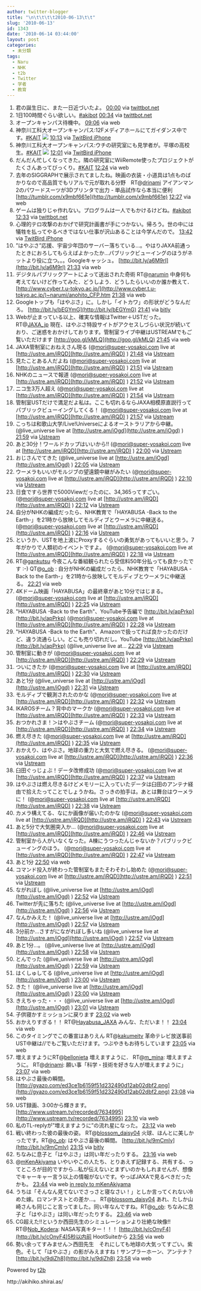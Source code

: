 ```yaml
---
author: twitter-blogger
title: "\n\t\t\t\t2010-06-13\t\t"
slug: '2010-06-13'
id: 1343
date: '2010-06-14 03:44:00'
layout: post
categories:
  - 未分類
tags:
  - Naru
  - NHK
  - t2b
  - Twitter
  - 学者
  - 教育
---
```


<div>

1.  <span><span>君の誕生日に、また一日近づいたよ。</span> <span>[<span>00:00</span>](http://twitter.com/o_ob/status/16007878262) <span>via [twittbot.net](http://twittbot.net/)</span></span></span>
2.  <span><span>1日100時間ぐらい欲しい。[#akibot](http://twitter.com/search?q=%23akibot "#akibot")</span> <span>[<span>00:34</span>](http://twitter.com/o_ob/status/16010212923) <span>via [twittbot.net](http://twittbot.net/)</span></span></span>
3.  <span><span>オープンキャンパス待機中。</span> <span>[<span>09:06</span>](http://twitter.com/o_ob/status/16037717007) <span>via web</span></span></span>
4.  <span><span>神奈川工科大オープンキャンパス:12Fメディアホールにてガイダンス中です。[#KAIT](http://twitter.com/search?q=%23KAIT "#KAIT") [![](http://twitpic.com/show/thumb/1wb2ia)](http://twitpic.com/1wb2ia)</span> <span>[<span>10:13</span>](http://twitter.com/o_ob/status/16040912756) <span>via [TwitBird iPhone](http://www.nibirutech.com)</span></span></span>
5.  <span><span>神奈川工科大オープンキャンパス:ウチの研究室にも見学者が。平塚の高校生。[#KAIT](http://twitter.com/search?q=%23KAIT "#KAIT") [![](http://twitpic.com/show/thumb/1wc2m0)](http://twitpic.com/1wc2m0)</span> <span>[<span>12:01</span>](http://twitter.com/o_ob/status/16046586841) <span>via [TwitBird iPhone](http://www.nibirutech.com)</span></span></span>
6.  <span><span>だんだん忙しくなってきた。隣の研究室にWiiRemote使ったプロジェクトがたくさんあってびっくり。[#KAIT](http://twitter.com/search?q=%23KAIT "#KAIT")</span> <span>[<span>12:24</span>](http://twitter.com/o_ob/status/16047845972) <span>via web</span></span></span>
7.  <span><span>去年のSIGGRAPHで展示されてましたね。映画の衣装・小道具は1点ものばかりなので高品質でもリアルで元が取れる分野　RT@[drinami](http://twitter.com/drinami "drinami") アイアンマン2のパワードスーツが3Dプリンタで出力 - 単品試作なら本当に便利 [http://tumblr.com/x9mbf661e](http://tumblr.com/x9mbf661e)</span> <span>[<span>12:27</span>](http://twitter.com/o_ob/status/16047979747) <span>via web</span></span></span>
8.  <span><span>ゲームは独りじゃ作れない。プログラムは一人でもかけるけどね。[#akibot](http://twitter.com/search?q=%23akibot "#akibot")</span> <span>[<span>12:33</span>](http://twitter.com/o_ob/status/16048333870) <span>via [twittbot.net](http://twittbot.net/)</span></span></span>
9.  <span><span>心理的テロ攻撃のおかげで研究計画書が手につかない。帰ろう。世の中には犠牲を払ってやるべきではない仕事が沢山あることは今学んだので。</span> <span>[<span>13:42</span>](http://twitter.com/o_ob/status/16052128067) <span>via [TwitBird iPhone](http://www.nibirutech.com)</span></span></span>
10.  <span><span>”はやぶさ”応援、宇宙少年団のサーバー落ちている…。やはりJAXA前通ったときにおろしてもらえばよかったか…パブリックビューイングのほうがネットより役に立つ。。。Googleキャッシュ。 [http://bit.ly/a6M9rl](http://bit.ly/a6M9rl)</span> <span>[<span>21:33</span>](http://twitter.com/o_ob/status/16068642781) <span>via web</span></span></span>
11.  <span><span>デジタルパブリックアートによって送出された奇術 RT@[narumin](http://twitter.com/narumin "narumin") 中身何も考えてないけど作ってみた．どうしよう．どうしたらいいのか誰か教えて．　[http://www.cyber.t.u-tokyo.ac.jp/](http://www.cyber.t.u-tokyo.ac.jp/)~narumi/anohito_CFP.htm</span> <span>[<span>21:38</span>](http://twitter.com/o_ob/status/16068824187) <span>via web</span></span></span>
12.  <span><span>Googleトップも「はやぶさ」に。しかし「イトカワ」の形状がどうなんだろ。 [http://bit.ly/bEGYmG](http://bit.ly/bEGYmG)</span> <span>[<span>21:41</span>](http://twitter.com/o_ob/status/16068952517) <span>via [bitly](http://bit.ly)</span></span></span>
13.  <span><span>Webが止まっている以上、確実な情報はTwitter＋USTだった。 RT@[JAXA_jp](http://twitter.com/JAXA_jp "JAXA_jp") 現在、はやぶさ特設サイトがアクセスしづらい状況が続いており、ご迷惑をおかけしております。管制室ライブ中継はUSTREAMでもご覧いただけます [http://goo.gl/kMLQ](http://goo.gl/kMLQ)</span> <span>[<span>21:45</span>](http://twitter.com/o_ob/status/16069162644) <span>via web</span></span></span>
14.  <span><span>JAXA管制室におねえさん現る (@mori@super-yosakoi.com live at [http://ustre.am/iRQD](http://ustre.am/iRQD) )</span> <span>[<span>21:48</span>](http://twitter.com/o_ob/status/16069297273) <span>via [Ustream](http://ustream.tv)</span></span></span>
15.  <span><span>見たことある人だよね (@mori@super-yosakoi.com live at [http://ustre.am/iRQD](http://ustre.am/iRQD) )</span> <span>[<span>21:51</span>](http://twitter.com/o_ob/status/16069406348) <span>via [Ustream](http://ustream.tv)</span></span></span>
16.  <span><span>NHKのニュースで報道 (@mori@super-yosakoi.com live at [http://ustre.am/iRQD](http://ustre.am/iRQD) )</span> <span>[<span>21:52</span>](http://twitter.com/o_ob/status/16069454754) <span>via [Ustream](http://ustream.tv)</span></span></span>
17.  <span><span>ニコ生3万人超え (@mori@super-yosakoi.com live at [http://ustre.am/iRQD](http://ustre.am/iRQD) )</span> <span>[<span>21:54</span>](http://twitter.com/o_ob/status/16069534976) <span>via [Ustream](http://ustream.tv)</span></span></span>
18.  <span><span>管制室USTだけで満足だよ私は。ここも切れるならJAXA相模原直説行ってパブリックビューイングしてくる！ (@mori@super-yosakoi.com live at [http://ustre.am/iRQD](http://ustre.am/iRQD) )</span> <span>[<span>21:57</span>](http://twitter.com/o_ob/status/16069703145) <span>via [Ustream](http://ustream.tv)</span></span></span>
19.  <span><span>こっちは和歌山大学/Live!Universeによるオーストラリアから中継。 (@live_universe live at [http://ustre.am/iOgd](http://ustre.am/iOgd) )</span> <span>[<span>21:59</span>](http://twitter.com/o_ob/status/16069802699) <span>via [Ustream](http://ustream.tv)</span></span></span>
20.  <span><span>あと30分！ワールドカップはいいから!! (@mori@super-yosakoi.com live at [http://ustre.am/iRQD](http://ustre.am/iRQD) )</span> <span>[<span>22:00</span>](http://twitter.com/o_ob/status/16069850020) <span>via [Ustream](http://ustream.tv)</span></span></span>
21.  <span><span>おじさんでてきた (@live_universe live at [http://ustre.am/iOgd](http://ustre.am/iOgd) )</span> <span>[<span>22:05</span>](http://twitter.com/o_ob/status/16070116424) <span>via [Ustream](http://ustream.tv)</span></span></span>
22.  <span><span>ウーメラもいいがモルジブの望遠鏡中継がみたい (@mori@super-yosakoi.com live at [http://ustre.am/iRQD](http://ustre.am/iRQD) )</span> <span>[<span>22:10</span>](http://twitter.com/o_ob/status/16070360886) <span>via [Ustream](http://ustream.tv)</span></span></span>
23.  <span><span>日食ですら世界で5000Viewだったのに、34,365ってすごい。 (@mori@super-yosakoi.com live at [http://ustre.am/iRQD](http://ustre.am/iRQD) )</span> <span>[<span>22:12</span>](http://twitter.com/o_ob/status/16070480292) <span>via [Ustream](http://ustream.tv)</span></span></span>
24.  <span><span>自分がNHKの編成だったら、NHK教育で「HAYABUSA -Back to the Earth-」を21時から放映してモルディブとウーメラに中継送る。 (@mori@super-yosakoi.com live at [http://ustre.am/iRQD](http://ustre.am/iRQD) )</span> <span>[<span>22:16</span>](http://twitter.com/o_ob/status/16070725550) <span>via [Ustream](http://ustream.tv)</span></span></span>
25.  <span><span>というか、USTを地上波にProxyするぐらいの勇気があってもいいと思う。7年がかりで人類初のイベントですよ。 (@mori@super-yosakoi.com live at [http://ustre.am/iRQD](http://ustre.am/iRQD) )</span> <span>[<span>22:18</span>](http://twitter.com/o_ob/status/16070791050) <span>via [Ustream](http://ustream.tv)</span></span></span>
26.  <span><span>RT@[gankutsu](http://twitter.com/gankutsu "gankutsu") 今夜こんな番組観られたら受信料50年分払っても良かったです :-) QT@[o_ob](http://twitter.com/o_ob "o_ob") : 自分がNHKの編成だったら、NHK教育で「HAYABUSA -Back to the Earth-」を21時から放映してモルディブとウーメラに中継送る。</span> <span>[<span>22:21</span>](http://twitter.com/o_ob/status/16070955470) <span>via web</span></span></span>
27.  <span><span>4Kドーム映画「HAYABUSA」の最終章があと10分ではじまる。 (@mori@super-yosakoi.com live at [http://ustre.am/iRQD](http://ustre.am/iRQD) )</span> <span>[<span>22:25</span>](http://twitter.com/o_ob/status/16071165376) <span>via [Ustream](http://ustream.tv)</span></span></span>
28.  <span><span>"HAYABUSA -Back to the Earth"、YouTube予告編で [http://bit.ly/apPrkp](http://bit.ly/apPrkp) (@mori@super-yosakoi.com live at [http://ustre.am/iRQD](http://ustre.am/iRQD) )</span> <span>[<span>22:28</span>](http://twitter.com/o_ob/status/16071363764) <span>via [Ustream](http://ustream.tv)</span></span></span>
29.  <span><span>"HAYABUSA -Back to the Earth"、Amazonで扱ってれば良かったのだけど、違う流通らしい。どこも売り切れだし。YouTube [http://bit.ly/apPrkp](http://bit.ly/apPrkp) (@live_universe live at...</span> <span>[<span>22:29</span>](http://twitter.com/o_ob/status/16071400318) <span>via [Ustream](http://ustream.tv)</span></span></span>
30.  <span><span>管制室に動きが (@mori@super-yosakoi.com live at [http://ustre.am/iRQD](http://ustre.am/iRQD) )</span> <span>[<span>22:29</span>](http://twitter.com/o_ob/status/16071420626) <span>via [Ustream](http://ustream.tv)</span></span></span>
31.  <span><span>ついにきたか (@mori@super-yosakoi.com live at [http://ustre.am/iRQD](http://ustre.am/iRQD) )</span> <span>[<span>22:30</span>](http://twitter.com/o_ob/status/16071489483) <span>via [Ustream](http://ustream.tv)</span></span></span>
32.  <span><span>あと1分 (@live_universe live at [http://ustre.am/iOgd](http://ustre.am/iOgd) )</span> <span>[<span>22:31</span>](http://twitter.com/o_ob/status/16071534385) <span>via [Ustream](http://ustream.tv)</span></span></span>
33.  <span><span>モルディブで観測されたのかな (@mori@super-yosakoi.com live at [http://ustre.am/iRQD](http://ustre.am/iRQD) )</span> <span>[<span>22:32</span>](http://twitter.com/o_ob/status/16071583472) <span>via [Ustream](http://ustream.tv)</span></span></span>
34.  <span><span>IKAROSチーム？背中のマークか (@mori@super-yosakoi.com live at [http://ustre.am/iRQD](http://ustre.am/iRQD) )</span> <span>[<span>22:33</span>](http://twitter.com/o_ob/status/16071618337) <span>via [Ustream](http://ustream.tv)</span></span></span>
35.  <span><span>おつかれさま！＞はやぶさチーム (@mori@super-yosakoi.com live at [http://ustre.am/iRQD](http://ustre.am/iRQD) )</span> <span>[<span>22:34</span>](http://twitter.com/o_ob/status/16071670592) <span>via [Ustream](http://ustream.tv)</span></span></span>
36.  <span><span>燃え尽きた (@mori@super-yosakoi.com live at [http://ustre.am/iRQD](http://ustre.am/iRQD) )</span> <span>[<span>22:35</span>](http://twitter.com/o_ob/status/16071734040) <span>via [Ustream](http://ustream.tv)</span></span></span>
37.  <span><span>おかえり、はやぶさ。地球の重力と大気で燃え尽きる。 (@mori@super-yosakoi.com live at [http://ustre.am/iRQD](http://ustre.am/iRQD) )</span> <span>[<span>22:36</span>](http://twitter.com/o_ob/status/16071809043) <span>via [Ustream](http://ustream.tv)</span></span></span>
38.  <span><span>臼田ぐっじょぶ！データ改修成功 (@mori@super-yosakoi.com live at [http://ustre.am/iRQD](http://ustre.am/iRQD) )</span> <span>[<span>22:37</span>](http://twitter.com/o_ob/status/16071843935) <span>via [Ustream](http://ustream.tv)</span></span></span>
39.  <span><span>はやぶさは燃え尽きるけどメモリーに入っていたデータは臼田のアンテナ経由で拾えたってことでしょうかね。さっきの拍手は。あとは舞台はウーメラに！ (@mori@super-yosakoi.com live at [http://ustre.am/iRQD](http://ustre.am/iRQD) )</span> <span>[<span>22:38</span>](http://twitter.com/o_ob/status/16071919085) <span>via [Ustream](http://ustream.tv)</span></span></span>
40.  <span><span>カメラ構えてる、なにか画像が届いたのかな (@mori@super-yosakoi.com live at [http://ustre.am/iRQD](http://ustre.am/iRQD) )</span> <span>[<span>22:43</span>](http://twitter.com/o_ob/status/16072175257) <span>via [Ustream](http://ustream.tv)</span></span></span>
41.  <span><span>あと5分で大気圏突入か... (@mori@super-yosakoi.com live at [http://ustre.am/iRQD](http://ustre.am/iRQD) )</span> <span>[<span>22:46</span>](http://twitter.com/o_ob/status/16072339082) <span>via [Ustream](http://ustream.tv)</span></span></span>
42.  <span><span>管制室から人がいなくなった。A棟にうつったんじゃないか？パブリックビューイングのほう。 (@mori@super-yosakoi.com live at [http://ustre.am/iRQD](http://ustre.am/iRQD) )</span> <span>[<span>22:47</span>](http://twitter.com/o_ob/status/16072398292) <span>via [Ustream](http://ustream.tv)</span></span></span>
43.  <span><span>あと1分</span> <span>[<span>22:50</span>](http://twitter.com/o_ob/status/16072582623) <span>via web</span></span></span>
44.  <span><span>コマンド投入が終わった管制室もまたそわそわし始めた (@mori@super-yosakoi.com live at [http://ustre.am/iRQD](http://ustre.am/iRQD) )</span> <span>[<span>22:51</span>](http://twitter.com/o_ob/status/16072624813) <span>via [Ustream](http://ustream.tv)</span></span></span>
45.  <span><span>ながれぼし (@live_universe live at [http://ustre.am/iOgd](http://ustre.am/iOgd) )</span> <span>[<span>22:52</span>](http://twitter.com/o_ob/status/16072706399) <span>via [Ustream](http://ustream.tv)</span></span></span>
46.  <span><span>Twitterが先に落ちた (@live_universe live at [http://ustre.am/iOgd](http://ustre.am/iOgd) )</span> <span>[<span>22:56</span>](http://twitter.com/o_ob/status/16072887461) <span>via [Ustream](http://ustream.tv)</span></span></span>
47.  <span><span>なんかみえた！ (@live_universe live at [http://ustre.am/iOgd](http://ustre.am/iOgd) )</span> <span>[<span>22:57</span>](http://twitter.com/o_ob/status/16072935218) <span>via [Ustream](http://ustream.tv)</span></span></span>
48.  <span><span>3分前か…さすがにながれぼし多いね (@live_universe live at [http://ustre.am/iOgd](http://ustre.am/iOgd) )</span> <span>[<span>22:57</span>](http://twitter.com/o_ob/status/16072956097) <span>via [Ustream](http://ustream.tv)</span></span></span>
49.  <span><span>あと1分…。 (@live_universe live at [http://ustre.am/iOgd](http://ustre.am/iOgd) )</span> <span>[<span>22:58</span>](http://twitter.com/o_ob/status/16073006714) <span>via [Ustream](http://ustream.tv)</span></span></span>
50.  <span><span>とんでった (@live_universe live at [http://ustre.am/iOgd](http://ustre.am/iOgd) )</span> <span>[<span>22:59</span>](http://twitter.com/o_ob/status/16073054865) <span>via [Ustream](http://ustream.tv)</span></span></span>
51.  <span><span>はくしゅしてる (@live_universe live at [http://ustre.am/iOgd](http://ustre.am/iOgd) )</span> <span>[<span>23:00</span>](http://twitter.com/o_ob/status/16073119645) <span>via [Ustream](http://ustream.tv)</span></span></span>
52.  <span><span>きた！ (@live_universe live at [http://ustre.am/iOgd](http://ustre.am/iOgd) )</span> <span>[<span>23:00</span>](http://twitter.com/o_ob/status/16073142983) <span>via [Ustream](http://ustream.tv)</span></span></span>
53.  <span><span>きえちゃった・・・ (@live_universe live at [http://ustre.am/iOgd](http://ustre.am/iOgd) )</span> <span>[<span>23:01</span>](http://twitter.com/o_ob/status/16073182306) <span>via [Ustream](http://ustream.tv)</span></span></span>
54.  <span><span>子供寝かすミッションに戻ります</span> <span>[<span>23:02</span>](http://twitter.com/o_ob/status/16073220739) <span>via web</span></span></span>
55.  <span><span>おかえりすぎる！！ RT@[Hayabusa_JAXA](http://twitter.com/Hayabusa_JAXA "Hayabusa_JAXA") みんな、ただいま！！</span> <span>[<span>23:04</span>](http://twitter.com/o_ob/status/16073377723) <span>via web</span></span></span>
56.  <span><span>このタイミングでこの番宣はありえん RT@[kakumeitv](http://twitter.com/kakumeitv "kakumeitv") 革命テレビ放送事前UST中継は//でもご覧いただけます。つぶやきもお待ちしています</span> <span>[<span>23:05</span>](http://twitter.com/o_ob/status/16073459039) <span>via web</span></span></span>
57.  <span><span>増えますようにRT@[bellonieta](http://twitter.com/bellonieta "bellonieta") 増えますように． RT@[m_mina](http://twitter.com/m_mina "m_mina"): 増えますように。 RT@[drinami](http://twitter.com/drinami "drinami"): 願い事「科学・技術を好きな人が増えますように」</span> <span>[<span>23:07</span>](http://twitter.com/o_ob/status/16073543657) <span>via web</span></span></span>
58.  <span><span>はやぶさ最後の瞬間。 [http://gyazo.com/ed3ce1b6159f51d232490d12ab02dbf2.png](http://gyazo.com/ed3ce1b6159f51d232490d12ab02dbf2.png)</span> <span>[<span>23:08</span>](http://twitter.com/o_ob/status/16073593475) <span>via web</span></span></span>
59.  <span><span>UST録画、3:00から輝きます。 [http://www.ustream.tv/recorded/7634995](http://www.ustream.tv/recorded/7634995)</span> <span>[<span>23:10</span>](http://twitter.com/o_ob/status/16073752280) <span>via web</span></span></span>
60.  <span><span>私のTL-replyが”増えますように”の流れ星になった。</span> <span>[<span>23:12</span>](http://twitter.com/o_ob/status/16073865465) <span>via web</span></span></span>
61.  <span><span>戦い終わった彼の最後の姿。 RT@[blossom_daisy04](http://twitter.com/blossom_daisy04 "blossom_daisy04") 火球、ほんとに美しかったです。RT@[o_ob](http://twitter.com/o_ob "o_ob"): はやぶさ最後の瞬間。 [http://bit.ly/9mCmIv](http://bit.ly/9mCmIv)</span> <span>[<span>23:15</span>](http://twitter.com/o_ob/status/16074028877) <span>via [bitly](http://bit.ly)</span></span></span>
62.  <span><span>ちなみに息子と「はやぶさ」は同い年だったりする。</span> <span>[<span>23:16</span>](http://twitter.com/o_ob/status/16074059030) <span>via web</span></span></span>
63.  <span><span>@[mKenAkiyama](http://twitter.com/mKenAkiyama "mKenAkiyama") いやいやこの人たち、とりあえず記録する、共有する、ってところが目的ですから…私が伝えないとまずいのかもしれませんが、想像でキャーキャー言う以上の情報がないです。やっぱJAXAで見るべきだったかも。</span> <span>[<span>23:44</span>](http://twitter.com/o_ob/status/16075751482) <span>via web</span> [in reply to mKenAkiyama](http://twitter.com/mKenAkiyama/status/16074789091)</span></span>
64.  <span><span>うちは「そんなん見てないでさっさと寝なさい！」としか言ってくれない冷めた嫁。ロマンチストとの差か…。 RT@[blossom_daisy04](http://twitter.com/blossom_daisy04 "blossom_daisy04") あれ、たしか山崎さんも同じこと言ってました。同い年なんですね。RT@[o_ob](http://twitter.com/o_ob "o_ob"): ちなみに息子と「はやぶさ」は同い年だったりする。</span> <span>[<span>23:46</span>](http://twitter.com/o_ob/status/16075855207) <span>via web</span></span></span>
65.  <span><span>CG超えた!!というか西田先生のシミュレーションより壮絶な映像!! RT@[Nob_Kodera](http://twitter.com/Nob_Kodera "Nob_Kodera"): NASA写真キター！！！ [http://bit.ly/cOnyF4](http://bit.ly/cOnyF4)5秒以内前 HootSuiteから</span> <span>[<span>23:56</span>](http://twitter.com/o_ob/status/16076477080) <span>via web</span></span></span>
66.  <span><span>勢い余ってすみません＞西田先生　それにしても地球の大気ってすごい。紫色。そして「はやぶさ」の影がみえますね！サンプラーホーン、アンテナ？ [http://bit.ly/9diZh8](http://bit.ly/9diZh8)</span> <span>[<span>23:58</span>](http://twitter.com/o_ob/status/16076616168) <span>via web</span></span></span>

</div>

Powered by [t2b](http://t2b.utilz.jp/)

<div>http://akihiko.shirai.as/</div>